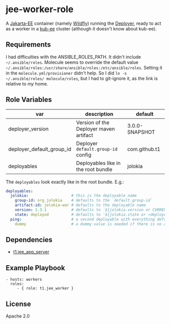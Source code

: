 jee-worker-role
===============

A [Jakarta-EE](https://jakarta.ee) container (namely [Wildfly](https://wildfly.org)) running the [Deployer](https://github.com/t1/deployer), ready to act as a worker in a [kub-ee](https://github.com/t1/kub-ee) cluster (although it doesn't know about kub-ee).

Requirements
------------

I had difficulties with the ANSIBLE_ROLES_PATH. It didn't include `~/.ansible/roles`. Molecule seems to override the default value `~/.ansible/roles:/usr/share/ansible/roles:/etc/ansible/roles`. Setting it in the `molecule.yml/provisioner` didn't help. So I did `ln -s ~/.ansible/roles/ molecule/roles`, but I had to git-ignore it, as the link is relative to _my_ home.

Role Variables
--------------

| var                       | description                            | default        |
| ------------------------- | -------------------------------------- | -------------- |
| deployer_version          | Version of the Deployer maven artifact | 3.0.0-SNAPSHOT |
| deployer_default_group_id | Deployer `default.group-id` config     | com.github.t1  |
| deployables               | Deployables like in the root bundle    | jolokia        |

The `deployables` look exactly like in the root bundle. E.g.:

```yaml
deployables:
  jolokia:                   # this is the deployable name
    group-id: org.jolokia    # defaults to the `default.group-id`
    artifact-id: jolokia-war # defaults to the deployable name
    version: 1.3.1           # defaults to `${jolokia.version or CURRENT}`
    state: deployed          # defaults to '${jolokia.state or «deployed»}'
  ping:                      # a second deployable with everything default
    dummy                    # a dummy value is needed if there is no other key in the map
```

Dependencies
------------

* [t1.jee_app_server](https://galaxy.ansible.com/t1/jee_app_server)

Example Playbook
----------------

    - hosts: workers
      roles:
         - { role: t1.jee_worker }

License
-------

Apache 2.0
